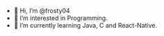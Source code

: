 - 👋 Hi, I’m @frosty04
- 👀 I’m interested in Programming.
- 🌱 I’m currently learning Java, C and React-Native.

<!---
frosty04/frosty04 is a ✨ special ✨ repository because its `README.md` (this file) appears on your GitHub profile.
You can click the Preview link to take a look at your changes.
--->
